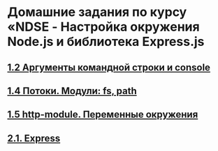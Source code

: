 # Домашние задания по курсу «NDSE - Настройка окружения Node.js и библиотека Express.js

## [1.2 Аргументы командной строки и console](002-console)
## [1.4 Потоки. Модули: fs, path](004-stream)
## [1.5 http-module. Переменные окружения](005-http)
## [2.1. Express](006-express)
